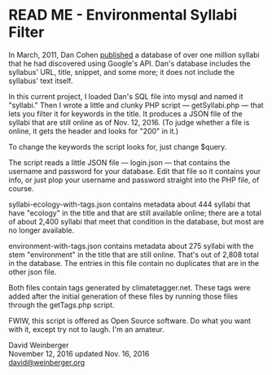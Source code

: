 # READ ME - Environmental Syllabi Filter

In March, 2011, Dan Cohen [published](http://www.dancohen.org/2011/03/30/a-million-syllabi/) a database of over one million syllabi that he had discovered using Google's API. Dan's database includes the syllabus' URL, title, snippet, and some more; it does not include the syllabus' text itself.

In this current project, I loaded Dan's SQL file into mysql and named it "syllabi."  Then I wrote a little and clunky PHP script — getSyllabi.php — that lets you filter it for keywords in the title. It produces a JSON file of the syllabi that are still online as of Nov. 12, 2016. (To judge whether a file is online, it gets the header and looks for "200" in it.)

To change the keywords the script looks for, just change $query.

The script reads a little JSON file  — login.json — that contains the username and password for your database. Edit that file so it contains your info, or just plop your username and password straight into the PHP file, of course.

syllabi-ecology-with-tags.json contains metadata about 444 syllabi that have "ecology" in the title and that are still available online; there are a total of about 2,400 syllabi that meet that condition in the database, but most are no longer available.

environment-with-tags.json contains metadata about 275 syllabi with the stem "environment" in the title that are still online. That's out of 2,808 total in the database. The entries in this file contain no duplicates that are in the other json file.

Both files contain tags generated by climatetagger.net. These tags were added after the initial generation of these files by running those files through the getTags.php script.

FWIW, this script is offered as Open Source software. Do what you want with it, except try not to laugh. I'm an amateur.

David Weinberger  
November 12, 2016 
updated Nov. 16, 2016  
david@weinberger.org

